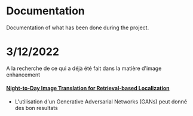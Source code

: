 # Documentation

Documentation of what has been done during the project.

# 3/12/2022

A la recherche de ce qui a déjà été fait dans la matière d'image enhancement

#### [Night-to-Day Image Translation for Retrieval-based Localization](https://people.ee.ethz.ch/~timofter/publications/Anoosheh-ICRA-2019.pdf)

- L'utilisation d'un Generative Adversarial Networks (GANs) peut donné des bon resultats